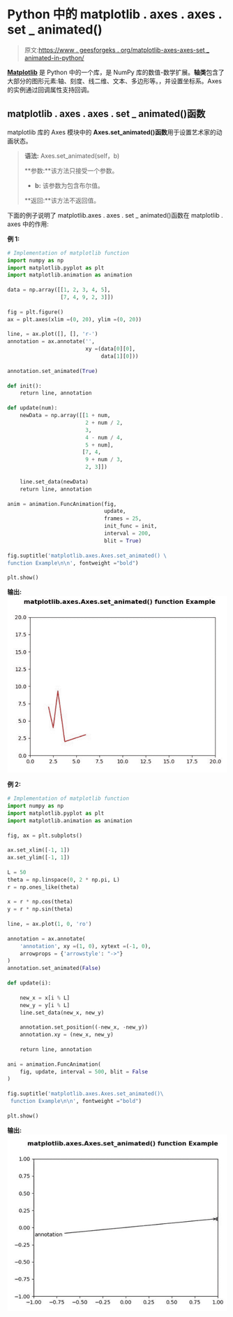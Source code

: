 # Python 中的 matplotlib . axes . axes . set _ animated()

> 原文:[https://www . geesforgeks . org/matplotlib-axes-axes-set _ animated-in-python/](https://www.geeksforgeeks.org/matplotlib-axes-axes-set_animated-in-python/)

**[Matplotlib](https://www.geeksforgeeks.org/python-introduction-matplotlib/)** 是 Python 中的一个库，是 NumPy 库的数值-数学扩展。**轴类**包含了大部分的图形元素:轴、刻度、线二维、文本、多边形等。，并设置坐标系。Axes 的实例通过回调属性支持回调。

## matplotlib . axes . axes . set _ animated()函数

matplotlib 库的 Axes 模块中的 **Axes.set_animated()函数**用于设置艺术家的动画状态。

> **语法:** Axes.set_animated(self，b)
> 
> **参数:**该方法只接受一个参数。
> 
> *   **b:** 该参数为包含布尔值。
> 
> **返回:**该方法不返回值。

下面的例子说明了 matplotlib.axes . axes . set _ animated()函数在 matplotlib . axes 中的作用:

**例 1:**

```py
# Implementation of matplotlib function
import numpy as np
import matplotlib.pyplot as plt
import matplotlib.animation as animation

data = np.array([[1, 2, 3, 4, 5], 
                 [7, 4, 9, 2, 3]])

fig = plt.figure()
ax = plt.axes(xlim =(0, 20), ylim =(0, 20))

line, = ax.plot([], [], 'r-')
annotation = ax.annotate('',
                         xy =(data[0][0],
                              data[1][0]))

annotation.set_animated(True)

def init():
    return line, annotation

def update(num):
    newData = np.array([[1 + num,
                         2 + num / 2,
                         3,
                         4 - num / 4,
                         5 + num],
                        [7, 4, 
                         9 + num / 3,
                         2, 3]])

    line.set_data(newData)
    return line, annotation

anim = animation.FuncAnimation(fig,
                               update, 
                               frames = 25,
                               init_func = init,
                               interval = 200,
                               blit = True)

fig.suptitle('matplotlib.axes.Axes.set_animated() \
function Example\n\n', fontweight ="bold")

plt.show()
```

**输出:**
![](img/ca3c5a761611aa039f49cc4a3c718465.png)

**例 2:**

```py
# Implementation of matplotlib function
import numpy as np
import matplotlib.pyplot as plt
import matplotlib.animation as animation

fig, ax = plt.subplots()

ax.set_xlim([-1, 1])
ax.set_ylim([-1, 1])

L = 50
theta = np.linspace(0, 2 * np.pi, L)
r = np.ones_like(theta)

x = r * np.cos(theta)
y = r * np.sin(theta)

line, = ax.plot(1, 0, 'ro')

annotation = ax.annotate(
    'annotation', xy =(1, 0), xytext =(-1, 0),
    arrowprops = {'arrowstyle': "->"}
)
annotation.set_animated(False)

def update(i):

    new_x = x[i % L]
    new_y = y[i % L]
    line.set_data(new_x, new_y)

    annotation.set_position((-new_x, -new_y))
    annotation.xy = (new_x, new_y)

    return line, annotation

ani = animation.FuncAnimation(
    fig, update, interval = 500, blit = False
)

fig.suptitle('matplotlib.axes.Axes.set_animated()\
 function Example\n\n', fontweight ="bold")

plt.show()
```

**输出:**
![](img/faf0282174cad9e2e3d22742c0461894.png)